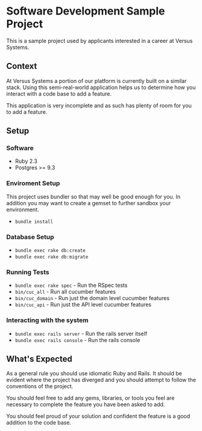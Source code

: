 # Software Development Sample Project

This is a sample project used by applicants interested in a career at Versus Systems.

## Context

At Versus Systems a portion of our platform is currently built on a similar stack. Using this semi-real-world application helps us to determine how you interact with a code base to add a feature.

This application is very incomplete and as such has plenty of room for you to add a feature.

## Setup

### Software

* Ruby 2.3
* Postgres >= 9.3

### Enviroment Setup

This project uses bundler so that may well be good enough for you. In addition you may want to create a gemset to further sandbox your environment.

* `bundle install`

### Database Setup

* `bundle exec rake db:create`
* `bundle exec rake db:migrate`

### Running Tests

* `bundle exec rake spec` - Run the RSpec tests
* `bin/cuc_all` - Run all cucumber features
* `bin/cuc_domain` - Run just the domain level cucumber features
* `bin/cuc_api` - Run just the API level cucumber features

### Interacting with the system

* `bundle exec rails server` - Run the rails server itself
* `bundle exec rails console` - Run the rails console

## What's Expected

As a general rule you should use idiomatic Ruby and Rails. It should be evident where the project has diverged and you should attempt to follow the conventions of the project.

You should feel free to add any gems, libraries, or tools you feel are necessary to complete the feature you have been asked to add.

You should feel proud of your solution and confident the feature is a good addition to the code base.
